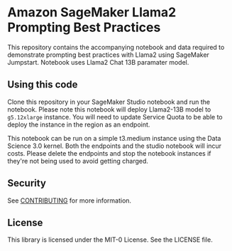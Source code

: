 # Amazon SageMaker Llama2 Prompting Best Practices

This repository contains the accompanying notebook and data required to demonstrate prompting best practices with Llama2 using SageMaker Jumpstart. Notebook uses Llama2 Chat 13B paramater model.

## Using this code

Clone this repository in your SageMaker Studio notebook and run the notebook. Please note this notebook will deploy Llama2-13B model to `g5.12xlarge` instance. You will need to update Service Quota to be able to deploy the instance in the region as an endpoint.

This notebook can be run on a simple t3.medium instance using the Data Science 3.0 kernel. Both the endpoints and the studio notebook will incur costs. Please delete the endpoints and stop the notebook instances if they're not being used to avoid getting charged.

## Security

See [CONTRIBUTING](CONTRIBUTING.md#security-issue-notifications) for more information.

## License

This library is licensed under the MIT-0 License. See the LICENSE file.

